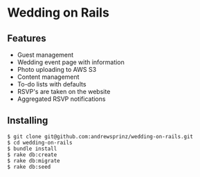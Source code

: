 # Wedding on Rails

## Features

- Guest management
- Wedding event page with information
- Photo uploading to AWS S3
- Content management
- To-do lists with defaults
- RSVP's are taken on the website
- Aggregated RSVP notifications 

## Installing

```
$ git clone git@github.com:andrewsprinz/wedding-on-rails.git
$ cd wedding-on-rails
$ bundle install
$ rake db:create
$ rake db:migrate
$ rake db:seed
```


